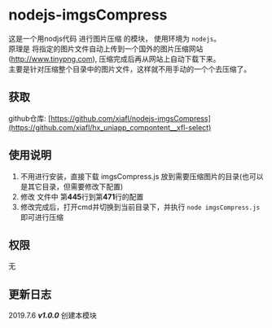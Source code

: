 
# nodejs-imgsCompress
这是一个用nodjs代码 进行图片压缩 的模块， 使用环境为 `nodejs`。    
原理是 将指定的图片文件自动上传到一个国外的图片压缩网站(http://www.tinypng.com), 压缩完成后再从网站上自动下载下来。  
主要是针对压缩整个目录中的图片文件，这样就不用手动的一个个去压缩了。  
   
## 获取
github仓库: [https://github.com/xiafl/nodejs-imgsCompress](https://github.com/xiafl/hx_uniapp_compontent__xfl-select) 

## 使用说明
1. 不用进行安装，直接下载 imgsCompress.js 放到需要压缩图片的目录(也可以是其它目录，但需要修改下配置)
2. 修改 文件中 第**445**行到第**471**行的配置
3. 修改完成后，打开cmd并切换到当前目录下，并执行 `node imgsCompress.js` 即可进行压缩

## 权限
无 

## 更新日志
  
2019.7.6 ***v1.0.0***  创建本模块 
